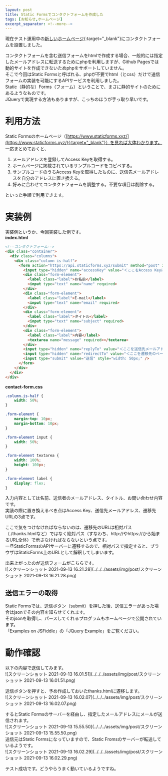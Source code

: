 ```yaml
---
layout: post
title: Static Formsでコンタクトフォームを作成した
tags: [お知らせ,ホームページ]
excerpt_separator: <!--more-->
---
```


現在テスト運用中の[新しいホームページ](https://yotiosoft.github.io/support/){:target="_blank"}にコンタクトフォームを設置しました。  

コンタクトフォームを含む送信フォームをhtmlで作成する場合、一般的には指定したメールアドレスに転送するためにphpを利用しますが、Github Pagesでは動的サイトを作成できないためphpをサポートしていません。  
そこで今回はStatic Formsと呼ばれる、phpが不要でhtml（とcss）だけで送信フォームの実装を可能にするAPIサービスを利用しました。  
Static（静的な）Forms（フォーム）ということで、まさに静的サイトのためにあるようなものです。  
JQueryで実現する方法もありますが、こっちのほうが手っ取り早いです。

<!--more-->

# 利用方法

Static Formsのホームページ（[https://www.staticforms.xyz/](https://www.staticforms.xyz/){:target="_blank"}）を見れば大体わかります。  
一応まとめておくと、  

1. メールアドレスを登録してAccess Keyを取得する。
2. ホームページに掲載されているサンプルコードをコピペする。
3. サンプルコードのうちAccess Keyを取得したものに、送信先メールアドレスを自分のアドレスに置き換える。
4. 好みに合わせてコンタクトフォームを調整する。不要な項目は削除する。  
   

といった手順で利用できます。

# 実装例

実装例というか、今回実装した例です。  
**index.html**

```html
<!--コンタクトフォーム-->
<div class="container">
  <div class="columns">
    <div class="column is-half">
      <form action="https://api.staticforms.xyz/submit" method="post" id="staticform">
        <input type="hidden" name="accessKey" value="＜ここをAccess Keyに置き換え＞" required>
        <div class="form-element">
          <label class="label">お名前</label>
          <input type="text" name="name" required>
        </div>
        <div class="form-element">
          <label class="label">E-mail</label>
          <input type="text" name="email" required>
        </div>
        <div class="form-element">
          <label class="label">タイトル</label>
          <input type="text" name="subject" required>
        </div>
        <div class="form-element">
          <label class="label">内容</label>
          <textarea name="message" required></textarea>
        </div>
        <input type="hidden" name="replyTo" value="＜ここを送信先メールアドレスに置き換え＞">
        <input type="hidden" name="redirectTo" value="＜ここを遷移先のページのURLに置き換え＞">
        <input type="submit" value="送信" style="width: 50px;" />
      </form>
    </div>
  </div>
</div>
```

**contact-form.css**

```css
.column.is-half {
    width: 50%;
}

.form-element {
    margin-top: 10px;
    margin-bottom: 10px;
}

.form-element input {
    width: 50%;
}

.form-element textarea {
    width: 100%;
    height: 100px;
}

.form-element label {
    display: flex;
}
```

入力内容としては名前、送信者のメールアドレス、タイトル、お問い合わせ内容です。  
実装の際に置き換えるべき点はAccess Key、送信先メールアドレス、遷移先URLの3点です。  

ここで気をつけなければならないのは、遷移先のURLは相対パス（./thanks.htmlなど）ではなく絶対パス（すなわち、http://やhttps://から始まるURL全体）で示さなければならないという点です。  
一旦StaticFormsのAPIサーバーに遷移するので、相対パスで指定すると、ブラウザはStaticForms上のURLとして解釈してしまいます。  

出来上がったのが送信フォームがこちらです。  
![スクリーンショット 2021-09-13 16.21.28](../../../assets/img/post/スクリーンショット 2021-09-13 16.21.28.png) 



## 送信エラーの取得

Static Formsでは、送信ボタン（submit）を押した後、送信エラーがあった場合はjsonでその内容を知らせてくれます。  
そのjsonを取得し、パースしてくれるプログラムもホームページで公開されています。  
「Examples on JSFiddle」の「JQuery Example」をご覧ください。



# 動作確認

以下の内容で送信してみます。  
![スクリーンショット 2021-09-13 16.01.51](../../../assets/img/post/スクリーンショット 2021-09-13 16.01.51.png)  

送信ボタンを押すと、予め作成しておいたthanks.htmlに遷移します。  
![スクリーンショット 2021-09-13 16.02.07](../../../assets/img/post/スクリーンショット 2021-09-13 16.02.07.png)  

するとStatic Formsのサーバーを経由し、指定したメールアドレスにメールが送信されます。  
![スクリーンショット 2021-09-13 15.55.50](../../../assets/img/post/スクリーンショット 2021-09-13 15.55.50.png)  
送信元はStatic Formsになっていますので、Static Fromsのサーバーが転送しているようです。  
![スクリーンショット 2021-09-13 16.02.29](../../../assets/img/post/スクリーンショット 2021-09-13 16.02.29.png)  

テスト成功です。どうやらうまく動いているようですね。
